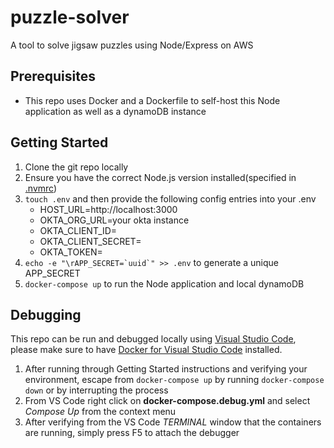 # puzzle-solver
A tool to solve jigsaw puzzles using Node/Express on AWS

## Prerequisites
- This repo uses Docker and a Dockerfile to self-host this Node application as well as a dynamoDB instance
## Getting Started
1. Clone the git repo locally
1. Ensure you have the correct Node.js version installed(specified in [.nvmrc](.nvmrc))
1. ```touch .env``` and then provide the following config entries into your .env
    - HOST_URL=http://localhost:3000
    - OKTA_ORG_URL=your okta instance
    - OKTA_CLIENT_ID=
    - OKTA_CLIENT_SECRET=
    - OKTA_TOKEN=
1. ```echo -e "\rAPP_SECRET=`uuid`" >> .env``` to generate a unique APP_SECRET
1. ```docker-compose up``` to run the Node application and local dynamoDB
## Debugging
This repo can be run and debugged locally using [Visual Studio Code](https://code.visualstudio.com/download), please make sure to have [Docker for Visual Studio Code](https://marketplace.visualstudio.com/items?itemName=ms-azuretools.vscode-docker) installed.
1. After running through Getting Started instructions and verifying your environment, escape from ```docker-compose up``` by  running ```docker-compose down``` or by interrupting the process
1. From VS Code right click on **docker-compose.debug.yml** and select *Compose Up* from the context menu
1. After verifying from the VS Code *TERMINAL* window that the containers are running, simply press F5 to attach the debugger